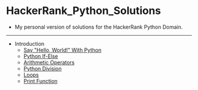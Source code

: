 # HackerRank_Python_Solutions

- My personal version of solutions for the HackerRank Python Domain.

<hr>

- Introduction
    - [Say "Hello, World!" With Python](Introduction/SayHelloWorldWithPython.py)
    - [Python If-Else](Introduction/Python%20If-Else.py)
    - [Arithmetic Operators](Introduction/Arithmetic%20Operators.py)
    - [Python Division](Introduction/Python%20Division.py)
    - [Loops](Introduction/Loops.py)
    - [Print Function](Introduction/Print%20Function.py)